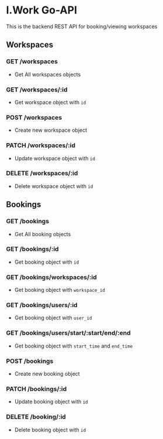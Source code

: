 # I.Work Go-API
This is the backend REST API for booking/viewing workspaces

## Workspaces
### GET /workspaces
- Get All workspaces objects

### GET /workspaces/:id
- Get workspace object with `id`

### POST /workspaces
- Create new workspace object

### PATCH /workspaces/:id
- Update workspace object with `id`

### DELETE /workspaces/:id
- Delete workspace object with `id`

## Bookings
### GET /bookings
- Get All booking objects

### GET /bookings/:id
- Get booking object with `id`

### GET /bookings/workspaces/:id
- Get booking object with `workspace_id`

### GET /bookings/users/:id
- Get booking object with `user_id`

### GET /bookings/users/start/:start/end/:end
- Get booking object with `start_time` and `end_time`

### POST /bookings
- Create new booking object

### PATCH /bookings/:id
- Update booking object with `id`

### DELETE /booking/:id
- Delete booking object with `id`
